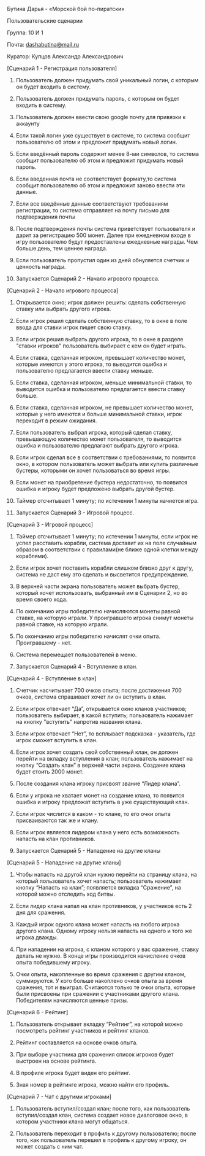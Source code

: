 Бутина Дарья - «Морской бой по-пиратски» 

Пользовательские сценарии 

Группа: 10 И 1 

Почта: dashabutina@mail.ru 

Куратор: Купцов Александр Александрович 

 

[Сценарий 1 - Регистрация пользователя] 

1) Пользователь должен придумать свой уникальный логин, с которым он будет входить в систему. 

2) Пользователь должен придумать пароль, с которым он будет входить в систему. 

3) Пользователь должен ввести свою google почту для привязки к аккаунту 

4) Если такой логин уже существует в системе, то система сообщит пользователю об этом и предложит придумать новый логин. 

5) Если введённый пароль содержит менее 8-ми символов, то система сообщит пользователю об этом и предложит придумать новый пароль. 

6) Если введенная почта не соответствует формату,то система сообщит пользователю об этом и предложит заново ввести эти данные. 

7) Если все введённые данные соответствуют требованиям регистрации, то система отправляет на почту письмо для подтверждения почты 

8) После подтверждения почты система приветствует пользователя и дарит за регистрацию 500 монет. Далее при ежедневном входе в игру пользователю будут предоставлены ежедневные награды. Чем больше день, тем ценнее награда. 

9) Если пользователь пропустил один из дней обнуляется счетчик и ценность награды. 

10) Запускается Сценарий 2 - Начало игрового процесса. 

 

[Сценарий 2 - Начало игрового процесса] 

1) Открывается окно; игрок должен решить: сделать собственную ставку или выбрать другого игрока.

2) Если игрок решил сделать собственную ставку, то в окне в поле ввода для ставки игрок пишет свою ставку.

3) Если игрок решил выбрать другого игрока, то в окне в разделе "ставки игроков" пользователь выбирает с кем он будет играть. 

4) Если ставка, сделанная игроком, превышает количество монет, которые имеются у этого игрока, то выводится ошибка и пользователю предлагается ввести ставку меньше. 

5) Если ставка, сделанная игроком, меньше минимальной ставки, то выводится ошибка и пользователю предлагается ввести ставку больше. 

6) Если ставка, сделанная игроком, не превышает количество монет, которые у него имеются и больше минимальной ставки, игрок переходит в режим ожидания. 

7) Если пользователь выбрал игрока, который сделал ставку, превышающую количество монет пользователя, то выводится ошибка и пользователю предлагают выбрать другого игрока. 

8) Если игрок сделал все в соответствии с требованиями, то появится окно, в котором пользователь может выбрать или купить различные бустеры, которыми он хочет пользоваться во время игры. 

9) Если монет на приобретение бустера недостаточно, то появится ошибка и игроку будет предложено выбрать другой бустер. 

10) Таймер отсчитывает 1 минуту; по истечении 1 минуты начнется игра.

11) Запускается Сценарий 3 - Игровой процесс. 

 

[Сценарий 3 - Игровой процесс] 

1) Таймер отсчитывает 1 минуту; по истечении 1 минуты, если игрок не успел расставить корабли, система доставит их на поле случайным образом в соответствии с правилами(не ближе одной клетки между кораблями).

2) Если игрок хочет поставить корабли слишком близко друг к другу, система не даст ему это сделать и высветится предупреждение. 

3) В верхней части экрана пользователь может выбрать бустер, который хочет использовать, выбранный им в Сценарии 2, но во время своего хода. 

4) По окончанию игры победителю начисляются монеты равной ставке, на которую играли. У проигравшего игрока снимут монеты равной ставке, на которую играли. 

5) По окончанию игры победителю начислят очки опыта. Проигравшему - нет. 

6) Система перемещает пользователей в меню. 

7) Запускается Сценарий 4 - Вступление в клан. 

 

[Сценарий 4 - Вступление в клан] 

1) Счетчик насчитывает 700 очков опыта; после достижения 700 очков, система спрашивает хочет ли он вступить в клан. 

2) Если игрок отвечает “Да”, открывается окно кланов участников; пользователь выбирает, в какой вступить; пользователь нажимает на кнопку "вступить" напротив названия клана. 

3) Если игрок отвечает “Нет”, то всплывает подсказка - указатель, где игрок сможет вступить в клан. 

4) Если игрок хочет создать свой собственный клан, он должен перейти на вкладку вступления в клан; пользователь нажимает на кнопку “Создать клан” в верхней части экрана. Создание клана будет стоить 2000 монет. 

5) После создания клана игроку присвоят звание “Лидер клана”. 

6) Если у игрока не хватает монет на создание клана, то появится ошибка и игроку предложат вступить в уже существующий клан. 

7) Если игрок числится в каком - то клане, то его очки опыта присваиваются так же и клану. 

8) Если игрок является лидером клана у него есть возможность напасть на клан противников. 

9) Запускается Сценарий 5 - Нападение на другие кланы 

 

[Сценарий 5 - Нападение на другие кланы] 

1) Чтобы напасть на другой клан нужно перейти на страницу клана, на который пользователь хочет напасть; пользователь нажимает кнопку “Напасть на клан”; появляется вкладка “Сражение”, на которой можно отследить ход битвы. 

2) Если лидер клана напал на клан противников, у участников есть 2 дня для сражения. 

3) Каждый игрок одного клана может напасть на любого игрока другого клана. Одному игроку нельзя напасть на одного и того же игрока дважды.  

4) При нападении на игрока, с кланом которого у вас сражение, ставку делать не нужно. В конце игры производится начисление очков опыта победившему игроку. 

5) Очки опыта, накопленные во время сражения с другим кланом, суммируются. У кого больше накоплено очков опыта за время сражения, тот и выиграл. Считаются только те очки опыта, которые были присвоены при сражении с участниками другого клана. Победителям начисляются ценные призы. 

 

[Сценарий 6 - Рейтинг] 

1) Пользователь открывает вкладку “Рейтинг”, на которой можно посмотреть рейтинг участников и рейтинг кланов. 

2) Рейтинг составляется на основе очков опыта. 

3) При выборе участника для сражения список игроков будет выстроен на основе рейтинга. 

4) В профиле игрока будет виден его рейтинг. 

5) Зная номер в рейтинге игрока, можно найти его профиль. 

 

[Сценарий 7 - Чат с другими игроками] 

1) Пользователь вступил/создал клан; после того, как пользователь вступил/создал клан, система создает новое диалоговое окно, в котором участники клана могут общаться.

2) Пользователь переходит в профиль к другому пользователю; после того, как пользователь перешел в профиль к другому игроку, он может создать с ним чат.
